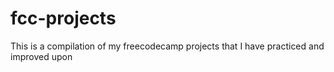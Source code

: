 # fcc-projects
This is a compilation of my freecodecamp projects that I have practiced and improved upon
